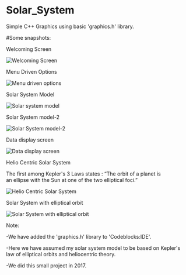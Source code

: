 # Solar_System
Simple C++ Graphics using basic 'graphics.h' library.

#Some snapshots:

Welcoming Screen

![Welcoming Screen](https://github.com/Kashyap-Nirmal/CPP-practice/blob/main/Graphics.h/Solar_System/1.png)

Menu Driven Options

![Menu driven options](https://github.com/Kashyap-Nirmal/CPP-practice/blob/main/Graphics.h/Solar_System/2.png)

Solar System Model

![Solar system model](https://github.com/Kashyap-Nirmal/CPP-practice/blob/main/Graphics.h/Solar_System/3.png)

Solar System model-2

![Solar System model-2](https://github.com/Kashyap-Nirmal/CPP-practice/blob/main/Graphics.h/Solar_System/4.png)

Data display screen

![Data display screen](https://github.com/Kashyap-Nirmal/CPP-practice/blob/main/Graphics.h/Solar_System/5.png)

Helio Centric Solar System

The first among Kepler's 3 Laws states :
     “The orbit of a planet is an ellipse with the Sun at one of the two elliptical foci.”

![Helio Centric Solar System](https://github.com/Kashyap-Nirmal/CPP-practice/blob/main/Graphics.h/Solar_System/Heliocentric.jpg)

Solar System with elliptical orbit

![Solar System with elliptical orbit](https://github.com/Kashyap-Nirmal/CPP-practice/blob/main/Graphics.h/Solar_System/Solar_System.jpg)

Note: 

-We have added the 'graphics.h' library to 'Codeblocks:IDE'.

-Here we have assumed my solar system model to be based on Kepler's law of elliptical orbits and heliocentric theory.

-We did this small project in 2017.
